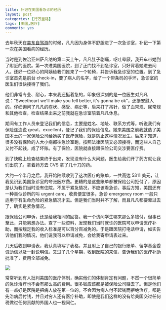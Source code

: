 ```yaml
---
title: 补记在美国看急诊的经历
layout: post
categories: [行万里路]
tags: [美国,医疗]
comments: yes
---
```


去年秋天在[美东自驾游](https://songchunlin.net/cn/2018/10/US-north-to-south/)的时候，凡凡因为身体不舒服进了一次急诊室，补记一下第一次在美国看病的经历。

当时是到佐治亚州萨凡纳的第二天上午，凡凡肚子剧痛，呕吐晕厥，我开车带她到了附近的医院。第一次进美国医院，到了正门找不到急诊室，只好背着她进去问人。还好一位好心的阿姨给我们推来了一个轮椅，并告诉我急诊室的位置。到了急诊室首先是前台 check-in，要了病人的名字，给了一个带条码的手环，急诊室的医生们很快接待了我们。

他们非常专业、耐心，本来我还挺着急的，印象很深刻的是一位医生对凡凡说：“Sweetheart we'll make you fell better, it's gonna be ok”，还挺安慰人的。仔细询问了凡凡的症状、感受、病史等，后来打了吊针，做了血常规、尿常规和其他检查，检查结果出来之前我就在急诊室陪着凡凡休息。

期间有工作人员来登记我们的信息，主要是姓名、地址、联系方式等，听说我们有保险连连说 great、excellent，登记了我们的保险信息。她来美国之前我就选了美国本土的一家保险公司给她买了医疗保险，就是防止这种情况发生。后来才知道，很多没有保险的人大小病都往急诊室跑，按照法律医院又必须接待，而这些人自己又付不起钱，成了坏账。有了保险，医院就直接跟保险公司交涉要医疗费。

到了快晚上检查结果终于出来，发现没有什么大问题，医生给我们开了药方就让我们出院了。拿着药方去 CVS 拿了几十刀的药。

大约一个半月之后，我开始陆续收到了这次医疗的账单，一共高达 5311 美元，让我见识到美国急诊室的夸张医疗费。更糟的是这些账单都被保险公司拒付了，原因是认为我们当时没有住院，不属于紧急情况，不应该看急诊。事后方知，美国还有一种类似诊所的叫 urgent care，收费便宜很多，急诊 emergency room 一般只适用于有生命危险的紧急情况才去。但是我们当时并不了解，而且凡凡都要晕过去了，确实是紧急情况。

跟保险公司申诉，还是给我相同的回答。我一个访问学生哪来那么多钱付，但事已至此，只能另想办法。查了一些资料，发现我们当时就诊的医院可以申请医疗补助，而按规定我的收入标准是可以百分百减免的。于是跟医院打电话申请，如实告诉他们我的情况，他们说我可以申请减免，会给我寄申请表过来。

几天后收到申请表，我认真填写了表格，并且附上了自己的银行账单、留学基金委资助信以及一封说明信。又过了几个星期，收到医院的来信，告诉我们的医疗补助批准了，费用全部减免。

![](https://blog-1252159939.cos.ap-hongkong.myqcloud.com/USER.JPG)

常常听到有人批判美国的医疗体制，确实他们的体制肯定有问题，不然一个很简单的急诊治疗也不会有那么高的费用。很多钱应该都是被保险公司赚去了。但是他们有一点好是医院是把病人放在第一位的，不会因为病人付不起钱而拒绝治疗，都是先治病后付钱，并且对穷人还有医疗补助，即使是我们这样的没有给美国交过任何税做过任何贡献的外国人也一视同仁。